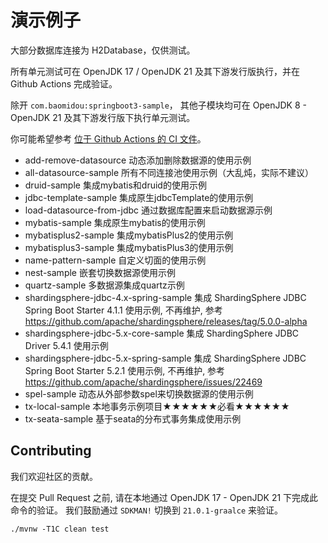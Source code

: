 # 演示例子

大部分数据库连接为 H2Database，仅供测试。

所有单元测试可在 OpenJDK 17 / OpenJDK 21 及其下游发行版执行，并在 Github Actions 完成验证。 

除开 `com.baomidou:springboot3-sample`， 其他子模块均可在 OpenJDK 8 - OpenJDK 21 及其下游发行版下执行单元测试。

你可能希望参考 [位于 Github Actions 的 CI 文件](./.github/workflows/ci.yml)。

- add-remove-datasource 动态添加删除数据源的使用示例
- all-datasource-sample 所有不同连接池使用示例（大乱炖，实际不建议）
- druid-sample 集成mybatis和druid的使用示例
- jdbc-template-sample 集成原生jdbcTemplate的使用示例
- load-datasource-from-jdbc 通过数据库配置来启动数据源示例
- mybatis-sample 集成原生mybatis的使用示例
- mybatisplus2-sample 集成mybatisPlus2的使用示例
- mybatisplus3-sample 集成mybatisPlus3的使用示例
- name-pattern-sample 自定义切面的使用示例
- nest-sample 嵌套切换数据源使用示例
- quartz-sample 多数据源集成quartz示例
- shardingsphere-jdbc-4.x-spring-sample 集成 ShardingSphere JDBC Spring Boot Starter 4.1.1 使用示例, 不再维护,
  参考 https://github.com/apache/shardingsphere/releases/tag/5.0.0-alpha
- shardingsphere-jdbc-5.x-core-sample 集成 ShardingSphere JDBC Driver 5.4.1 使用示例
- shardingsphere-jdbc-5.x-spring-sample 集成 ShardingSphere JDBC Spring Boot Starter 5.2.1 使用示例, 不再维护,
  参考 https://github.com/apache/shardingsphere/issues/22469
- spel-sample 动态从外部参数spel来切换数据源的使用示例
- tx-local-sample 本地事务示例项目★★★★★★必看★★★★★★
- tx-seata-sample 基于seata的分布式事务集成使用示例

## Contributing

我们欢迎社区的贡献。

在提交 Pull Request 之前, 请在本地通过 OpenJDK 17 - OpenJDK 21 下完成此命令的验证。
我们鼓励通过 `SDKMAN!` 切换到 `21.0.1-graalce` 来验证。

```shell
./mvnw -T1C clean test
```
